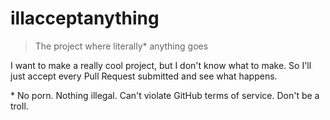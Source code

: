 # illacceptanything

> The project where literally* anything goes

I want to make a really cool project, but I don't know what to make. So I'll just accept
every Pull Request submitted and see what happens.

\* No porn. Nothing illegal. Can't violate GitHub terms of service. Don't be a troll.
